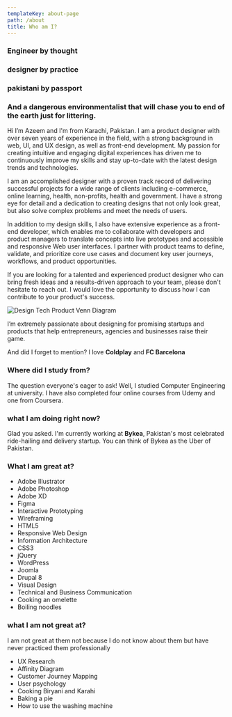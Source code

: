 ```yaml
---
templateKey: about-page
path: /about
title: Who am I?
---
```

### Engineer by thought

### designer by practice

### pakistani by passport

### And a dangerous environmentalist that will chase you to end of the earth just for littering.

Hi I’m Azeem and I'm from Karachi, Pakistan. I am a product designer with over seven years of experience in the field, with a strong background in web, UI, and UX design, as well as front-end development. My passion for creating intuitive and engaging digital experiences has driven me to continuously improve my skills and stay up-to-date with the latest design trends and technologies.

I am an accomplished designer with a proven track record of delivering successful projects for a wide range of clients including e-commerce, online learning, health, non-profits, health and government. I have a strong eye for detail and a dedication to creating designs that not only look great, but also solve complex problems and meet the needs of users.

In addition to my design skills, I also have extensive experience as a front-end developer, which enables me to collaborate with developers and product managers to translate concepts into live prototypes and accessible and responsive Web user interfaces. I partner with product teams to define, validate, and prioritize core use cases and document key user journeys, workflows, and product opportunities.

If you are looking for a talented and experienced product designer who can bring fresh ideas and a results-driven approach to your team, please don't hesitate to reach out. I would love the opportunity to discuss how I can contribute to your product's success.

![Design Tech Product Venn Diagram](/img/venn-scribbles-azeem.png)

I’m extremely passionate about designing for promising startups and products that help entrepreneurs, agencies and businesses raise their game.

And did I forget to mention? I love **Coldplay** and **FC Barcelona**

### Where did I study from?

The question everyone's eager to ask! Well, I studied Computer Engineering at university. I have also completed four online courses from Udemy and one from Coursera.

### what I am doing right now?

Glad you asked. I'm currently working at **Bykea**, Pakistan's most celebrated ride-hailing and delivery startup. You can think of Bykea as the Uber of Pakistan.

### What I am great at?

* Adobe Illustrator
* Adobe Photoshop
* Adobe XD
* Figma
* Interactive Prototyping
* Wireframing
* HTML5
* Responsive Web Design
* Information Architecture
* CSS3
* jQuery
* WordPress
* Joomla
* Drupal 8
* Visual Design
* Technical and Business Communication
* Cooking an omelette
* Boiling noodles

### what I am not great at?

I am not great at them not because I do not know about them but have never practiced them professionally

* UX Research
* Affinity Diagram
* Customer Journey Mapping
* User psychology
* Cooking Biryani and Karahi
* Baking a pie
* How to use the washing machine